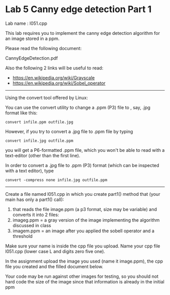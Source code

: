 # Lab 5 Canny edge detection Part 1

Lab name : l051.cpp

This lab requires you to implement the canny edge detection algorithm for an image stored in a ppm.

Please read the following document:

CannyEdgeDetection.pdf

Also the following 2 links will be useful to read:
- https://en.wikipedia.org/wiki/Grayscale
- https://en.wikipedia.org/wiki/Sobel_operator

---------------------------------------------------------------------

Using the convert tool offered by Linux:

You can use the convert utility to change a .ppm (P3) file to , say, .jpg format like this:

    convert infile.ppm outfile.jpg

However, if you try to convert a .jpg file to .ppm file by typing

    convert infile.jpg outfile.ppm

you will get a P6-formatted .ppm file, which you won't be able to read with a text-editor (other than the first line).

In order to convert a .jpg file to .ppm (P3) format (which can be inspected with a text editor), type

    convert -compress none infile.jpg outfile.ppm

----------------------

Create a file named l051.cpp in which you create part1() method that (your main has only a part1() call):
1) that reads the file image.ppm (a p3 format, size may be variable) and converts it into 2 files:
2) imageg.ppm = a gray version of the image implementing the algorithm discussed in class
3) imagem.ppm = an image after you applied the sobell operator and a threshold

Make sure your name is inside the cpp file you upload. Name your cpp file l051.cpp (lower case L and digits zero five one).

In the assignment upload the image you used (name it image.ppm), the cpp file you created and the filled document below.

Your code may be run against other images for testing, so you should not hard code the size of the image since that information is already in the initial ppm